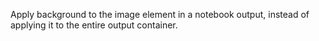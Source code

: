 Apply background to the image element in a notebook output, instead of applying it to the entire output container.
